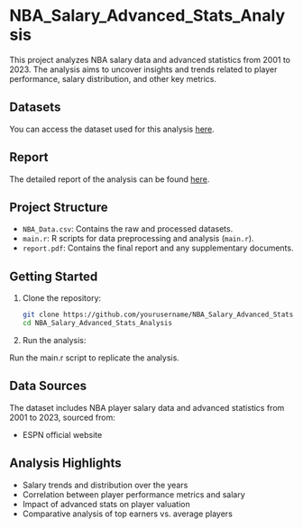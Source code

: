 # NBA_Salary_Advanced_Stats_Analysis

This project analyzes NBA salary data and advanced statistics from 2001 to 2023. The analysis aims to uncover insights and trends related to player performance, salary distribution, and other key metrics.

## Datasets

You can access the dataset used for this analysis [here]([https://huggingface.co/datasets/yvonne90190/NBA_salary_advanced_stats/tree/main](https://github.com/yvonne90190/NBA_Salary_Advanced_Stats_Analysis/blob/main/NBA_Data.csv)).

## Report

The detailed report of the analysis can be found [here]([https://docs.google.com/document/d/17Kom6wOttLkeK8sR6bySeZvb-aFgxQf0vB3oew-uJGU/edit?usp=sharing](https://github.com/yvonne90190/NBA_Salary_Advanced_Stats_Analysis/blob/main/report.pdf)).

## Project Structure

- `NBA_Data.csv`: Contains the raw and processed datasets.
- `main.r`: R scripts for data preprocessing and analysis (`main.r`).
- `report.pdf`: Contains the final report and any supplementary documents.

## Getting Started

1. Clone the repository:

   ```bash
   git clone https://github.com/yourusername/NBA_Salary_Advanced_Stats_Analysis.git
   cd NBA_Salary_Advanced_Stats_Analysis
   ```

2. Run the analysis:

Run the main.r script to replicate the analysis.

## Data Sources
The dataset includes NBA player salary data and advanced statistics from 2001 to 2023, sourced from:

- ESPN official website

## Analysis Highlights
- Salary trends and distribution over the years
- Correlation between player performance metrics and salary
- Impact of advanced stats on player valuation
- Comparative analysis of top earners vs. average players
